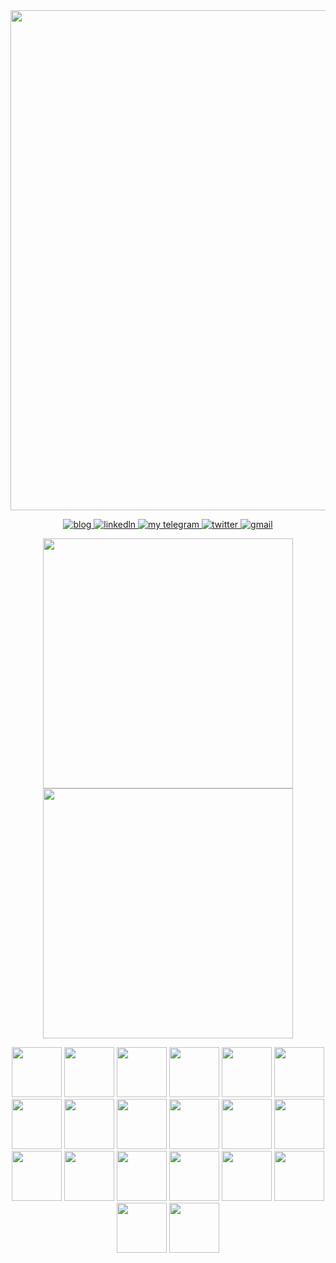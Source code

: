 <p align="center" style="margin: 0; padding:0">
  <img width="800px" style="margin: 0; padding:0" src="main.gif" border="0">
</p>

<p align="center">
  <a href="https://dev.to/kaetaen">
    <img alt="blog" src="https://img.shields.io/static/v1?label=Blog&message=dev.to/kaetaen&color=red&logo=dev.to&style=flat-square" />
  </a>
  <a href="https://www.linkedin.com/in/kaetaen">
    <img alt="linkedln" src="https://img.shields.io/static/v1?label=LinkedIn&message=/in/kaetaen&logo=linkedin&color=0F52BA&style=flat-square"/>
  </a>
  <a href="https://t.me/kaetaen">
     <img alt="my telegram" src="https://img.shields.io/static/v1?color=0096FF&label=Telegram&message=@kaetaen&logo=telegram&style=flat-square" />
  </a>
  <a href="https://twitter.com/kaetaen">
    <img alt="twitter" src="https://img.shields.io/static/v1?color=blue&logo=twitter&label=Twitter&message=@kaetaen&style=flat-square" />
  </a>
  <a href="mailto:rubensdossantos.dev@gmail.com">
    <img alt="gmail" src="https://img.shields.io/static/v1?color=FF5733&logo=gmail&label=Email&message=rubensdossantos.dev&style=flat-square" />
  </a>
</p>

<p align="center" style="margin: 0; padding:0">
  <img width="400px" src="https://github-readme-stats.vercel.app/api/top-langs/?username=kaetaen&hide=html&layout=compact&theme=codeSTACKr" />
  <img width="400px" src="https://github-readme-stats.vercel.app/api?username=kaetaen&theme=codeSTACKr&show_icons=true" />
</p>


<p align="center">
  <img src="https://cdn.jsdelivr.net/gh/devicons/devicon/icons/python/python-original-wordmark.svg"  width="80" height="80"/>
 <img src="https://cdn.jsdelivr.net/gh/devicons/devicon/icons/django/django-original.svg"  width="80" height="80"/>
  <img src="https://cdn.jsdelivr.net/gh/devicons/devicon/icons/flask/flask-original.svg"  width="80" height="80"/>
  <img src="https://cdn.jsdelivr.net/gh/devicons/devicon/icons/sqlalchemy/sqlalchemy-original.svg"  width="80" height="80"/>
  <img src="https://cdn.jsdelivr.net/gh/devicons/devicon/icons/javascript/javascript-original.svg"  width="80" height="80"/>
  <img src="https://cdn.jsdelivr.net/gh/devicons/devicon/icons/nodejs/nodejs-original.svg"  width="80" height="80"/>
  <img src="https://cdn.jsdelivr.net/gh/devicons/devicon/icons/react/react-original.svg"  width="80" height="80"/>
  <img src="https://cdn.jsdelivr.net/gh/devicons/devicon/icons/html5/html5-original.svg"  width="80" height="80"/>
  <img src="https://cdn.jsdelivr.net/gh/devicons/devicon/icons/css3/css3-original.svg"  width="80" height="80"/>
  <img src="https://cdn.jsdelivr.net/gh/devicons/devicon/icons/bootstrap/bootstrap-original.svg"  width="80" height="80"/>
  <img src="https://cdn.jsdelivr.net/gh/devicons/devicon/icons/java/java-original.svg"  width="80" height="80"/>
  <img src="https://cdn.jsdelivr.net/gh/devicons/devicon/icons/lua/lua-original.svg"  width="80" height="80"/>
  <img src="https://cdn.jsdelivr.net/gh/devicons/devicon/icons/php/php-original.svg"  width="80" height="80"/>
  <img src="https://cdn.jsdelivr.net/gh/devicons/devicon/icons/laravel/laravel-plain.svg"  width="80" height="80"/>
  <img src="https://cdn.jsdelivr.net/gh/devicons/devicon/icons/docker/docker-original.svg"  width="80" height="80"/>
  <img src="https://cdn.jsdelivr.net/gh/devicons/devicon/icons/mysql/mysql-original.svg"  width="80" height="80"/>
  <img src="https://cdn.jsdelivr.net/gh/devicons/devicon/icons/postgresql/postgresql-original.svg"  width="80" height="80"/>
  <img src="https://cdn.jsdelivr.net/gh/devicons/devicon/icons/linux/linux-original.svg"  width="80" height="80"/>
  <img src="https://cdn.jsdelivr.net/gh/devicons/devicon/icons/debian/debian-original.svg"  width="80" height="80"/>
  <img src="https://cdn.jsdelivr.net/gh/devicons/devicon/icons/ubuntu/ubuntu-plain.svg"  width="80" height="80"/>
</p>


